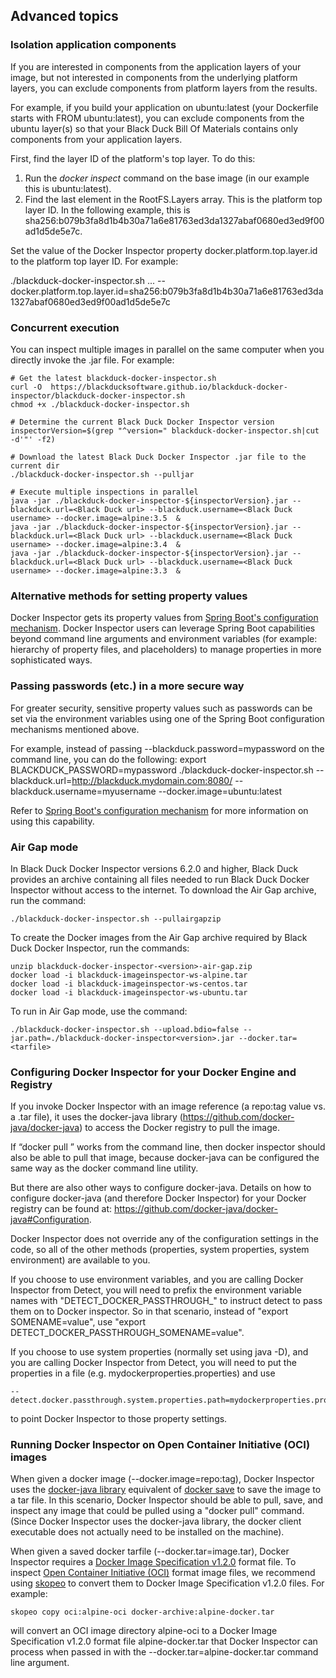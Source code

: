 ## Advanced topics

### Isolation application components

If you are interested in components from the application layers of your image, but not interested in components
from the underlying platform layers, you can exclude components from platform layers from the results.

For example, if you build your application on ubuntu:latest (your Dockerfile starts
with FROM ubuntu:latest), you can exclude components from the ubuntu layer(s) so that
your Black Duck Bill Of Materials contains only components from your application layers.

First, find the layer ID of the platform's top layer. To do this:

1. Run the *docker inspect* command on the base image (in our example this is ubuntu:latest).
1. Find the last element in the RootFS.Layers array. This is the platform top layer ID. In the following example, this is 
sha256:b079b3fa8d1b4b30a71a6e81763ed3da1327abaf0680ed3ed9f00ad1d5de5e7c.

Set the value of the Docker Inspector property docker.platform.top.layer.id to the platform top layer ID.
For example:

./blackduck-docker-inspector.sh ... --docker.platform.top.layer.id=sha256:b079b3fa8d1b4b30a71a6e81763ed3da1327abaf0680ed3ed9f00ad1d5de5e7c

### Concurrent execution

You can inspect multiple images in parallel on the same computer when you directly invoke the .jar file. For example:

    # Get the latest blackduck-docker-inspector.sh
    curl -O  https://blackducksoftware.github.io/blackduck-docker-inspector/blackduck-docker-inspector.sh
    chmod +x ./blackduck-docker-inspector.sh
 
    # Determine the current Black Duck Docker Inspector version
    inspectorVersion=$(grep "^version=" blackduck-docker-inspector.sh|cut -d'"' -f2)
 
    # Download the latest Black Duck Docker Inspector .jar file to the current dir
    ./blackduck-docker-inspector.sh --pulljar
 
    # Execute multiple inspections in parallel
    java -jar ./blackduck-docker-inspector-${inspectorVersion}.jar --blackduck.url=<Black Duck url> --blackduck.username=<Black Duck username> --docker.image=alpine:3.5  &
    java -jar ./blackduck-docker-inspector-${inspectorVersion}.jar --blackduck.url=<Black Duck url> --blackduck.username=<Black Duck username> --docker.image=alpine:3.4  &
    java -jar ./blackduck-docker-inspector-${inspectorVersion}.jar --blackduck.url=<Black Duck url> --blackduck.username=<Black Duck username> --docker.image=alpine:3.3  &

### Alternative methods for setting property values

Docker Inspector gets its property values from
[Spring Boot's configuration mechanism](https://docs.spring.io/spring-boot/docs/current/reference/html/boot-features-external-config.html).
Docker Inspector users can leverage Spring Boot capabilities beyond command line arguments
and environment variables (for example: hierarchy of property files, and placeholders)
to manage properties in more sophisticated ways.

### Passing passwords (etc.) in a more secure way

For greater security, sensitive property values such as passwords can be set via the environment variables
using one of the Spring Boot configuration mechanisms mentioned above.

For example, instead of passing --blackduck.password=mypassword on the command line, you can do the following:
  export BLACKDUCK_PASSWORD=mypassword
  ./blackduck-docker-inspector.sh --blackduck.url=http://blackduck.mydomain.com:8080/ --blackduck.username=myusername --docker.image=ubuntu:latest

Refer to [Spring Boot's configuration mechanism](https://docs.spring.io/spring-boot/docs/current/reference/html/boot-features-external-config.html)
for more information on using this capability.

### Air Gap mode

In Black Duck Docker Inspector versions 6.2.0 and higher, Black Duck provides an archive containing all files needed
to run Black Duck Docker Inspector without access to the internet. To download the Air Gap archive, run the command:

    ./blackduck-docker-inspector.sh --pullairgapzip
    
To create the Docker images from the Air Gap archive required by Black Duck Docker Inspector, run the commands:

    unzip blackduck-docker-inspector-<version>-air-gap.zip
    docker load -i blackduck-imageinspector-ws-alpine.tar
    docker load -i blackduck-imageinspector-ws-centos.tar
    docker load -i blackduck-imageinspector-ws-ubuntu.tar
    
To run in Air Gap mode, use the command:

    ./blackduck-docker-inspector.sh --upload.bdio=false --jar.path=./blackduck-docker-inspector<version>.jar --docker.tar=<tarfile>

### Configuring Docker Inspector for your Docker Engine and Registry

If you invoke Docker Inspector with an image reference (a repo:tag value vs. a .tar file),
it uses the docker-java library (https://github.com/docker-java/docker-java) to access the Docker registry to pull the image.

If “docker pull ” works from the command line, then docker inspector should also be able to pull that image,
because docker-java can be configured the same way as the docker command line utility.

But there are also other ways to configure docker-java. Details on how to configure docker-java
(and therefore Docker Inspector) for your Docker registry can be found at:
https://github.com/docker-java/docker-java#Configuration.

Docker Inspector does not override any of the configuration settings in the code,
so all of the other methods (properties, system properties, system environment) are available to you.

If you choose to use environment variables, and you are calling Docker Inspector from Detect,
you will need to prefix the environment variable names with "DETECT_DOCKER_PASSTHROUGH_" to
instruct detect to pass them on to Docker inspector. So in that scenario,
instead of "export SOMENAME=value", use "export DETECT_DOCKER_PASSTHROUGH_SOMENAME=value".

If you choose to use system properties (normally set using java -D),
and you are calling Docker Inspector from Detect, you will need to put the properties
in a file (e.g. mydockerproperties.properties) and use

    --detect.docker.passthrough.system.properties.path=mydockerproperties.properties

to point Docker Inspector to those property settings.

### Running Docker Inspector on Open Container Initiative (OCI) images

When given a docker image (--docker.image=repo:tag), Docker Inspector uses the
[docker-java library](https://github.com/docker-java/docker-java)
equivalent of [docker save](https://docs.docker.com/engine/reference/commandline/save/)
to save the image to a tar file. In this scenario, Docker Inspector
should be able to pull, save, and inspect any image that could be pulled using a "docker pull" command.
(Since Docker Inspector uses the docker-java library, the docker client executable does not actually need
to be installed on the machine).

When given a saved docker tarfile (--docker.tar=image.tar), Docker Inspector requires a
[Docker Image Specification v1.2.0](https://github.com/moby/moby/blob/master/image/spec/v1.2.md)
format file. To inspect [Open Container Initiative (OCI)](https://www.opencontainers.org/)
format image files, we recommend using [skopeo](https://github.com/containers/skopeo)
to convert them to Docker Image Specification v1.2.0 files. For example:

    skopeo copy oci:alpine-oci docker-archive:alpine-docker.tar
    
will convert an OCI image directory alpine-oci to a Docker Image Specification v1.2.0 format file
alpine-docker.tar that Docker Inspector can process when passed in with the
--docker.tar=alpine-docker.tar command line argument.
